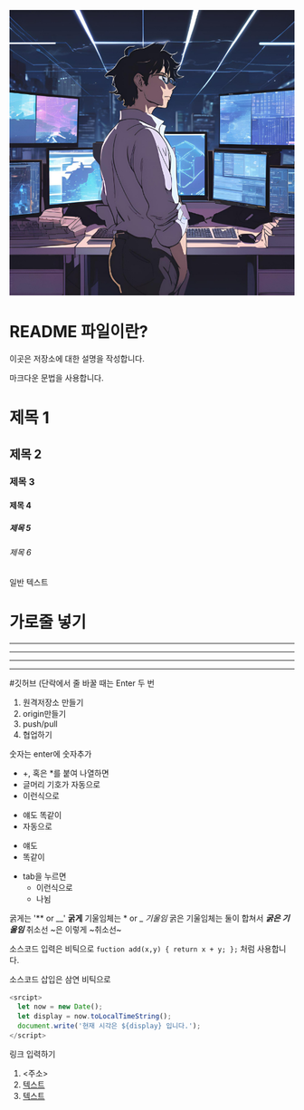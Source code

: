 ![프로필 이미지](./profile.png)
# README 파일이란?

이곳은 저장소에 대한 설명을 작성합니다.

마크다운 문법을 사용합니다.

# 제목 1
## 제목 2
### 제목 3
#### 제목 4
##### 제목 5
###### 제목 6
일반 텍스트

# 가로줄 넣기
---

- - - -

****

* * *

#깃허브 (단락에서 줄 바꿀 때는 Enter 두 번

1. 원격저장소 만들기
2. origin만들기
3. push/pull
4. 협업하기

숫자는 enter에 숫자추가
- +, 혹은 *를 붙여 나열하면
- 글머리 기호가 자동으로
- 이런식으로

* 얘도 똑같이
* 자동으로

+ 얘도
+ 똑같이

- tab을 누르면
  - 이런식으로
  - 나뉨

굵게는 '** or __' **굵게**
기울임체는 * or _ *기울임*
굵은 기울임체는 둘이 합쳐서 ***굵은 기울임***
취소선 ~은 이렇게 ~취소선~

소스코드 입력은 비틱으로
`fuction add(x,y) { return x + y; };` 처럼 사용합니다.

소스코드 삽입은 삼연 비틱으로
``` javascript
<srcipt>
  let now = new Date();
  let display = now.toLocalTimeString();
  document.write('현재 시각은 ${display} 입니다.');
</script>
```

링크 입력하기

1. <주소>
2. [텍스트](주소)
3. [텍스트](주소, "부가 설명")
